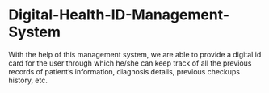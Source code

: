 # Digital-Health-ID-Management-System
With the help of this management system, we are able to provide a digital id card for the user through which he/she can keep track of all the previous records of patient’s information, diagnosis details, previous checkups history, etc.
